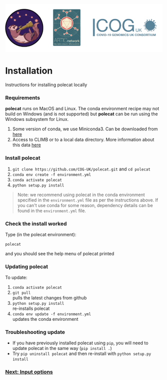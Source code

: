 
![](./doc_figures/website_header.png)

# Installation

Instructions for installing polecat locally

### Requirements

<strong>polecat</strong> runs on MacOS and Linux. The conda environment recipe may not build on Windows (and is not supported) but <strong>polecat</strong> can be run using the Windows subsystem for Linux.

1. Some version of conda, we use Miniconda3. Can be downloaded from [here](https://docs.conda.io/en/latest/miniconda.html)
2. Access to CLIMB or to a local data directory. More information about this data [here](./background_data.md)

### Install polecat

1. ``git clone https://github.com/COG-UK/polecat.git`` and ``cd polecat``
2. ``conda env create -f environment.yml``
3. ``conda activate polecat``
4. ``python setup.py install``

> Note: we recommend using polecat in the conda environment specified in the ``environment.yml`` file as per the instructions above. If you can't use conda for some reason, dependency details can be found in the ``environment.yml`` file. 


### Check the install worked

Type (in the polecat environment):

```
polecat
```
and you should see the help menu of polecat printed



### Updating polecat

To update:

1. ``conda activate polecat``
2. ``git pull`` \
pulls the latest changes from github
3. ``python setup.py install`` \
re-installs polecat
4. ``conda env update -f environment.yml`` \
updates the conda environment 

### Troubleshooting update
- If you have previously installed polecat using ``pip``, you will need to update polecat in the same way (``pip install .``)
- Try ``pip uninstall polecat`` and then re-install with `python setup.py install`


### [Next: Input options](./usage.md)